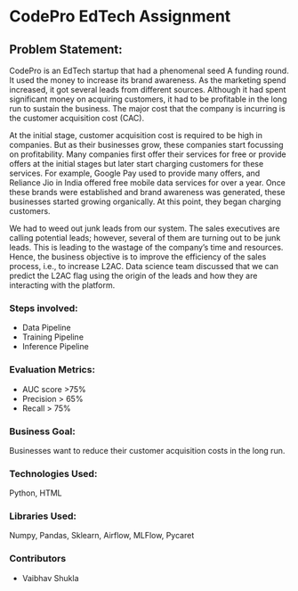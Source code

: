 # CodePro EdTech Assignment

## Problem Statement:

CodePro is an EdTech startup that had a phenomenal seed A funding round. 
It used the money to increase its brand awareness. As the marketing spend increased, it got several leads from different sources. Although it had spent significant money on acquiring customers, it had to be profitable in the long run to sustain the business. The major cost that the company is incurring is the customer acquisition cost (CAC).

At the initial stage, customer acquisition cost is required to be high in companies. But as their businesses grow, these companies start focussing on profitability. Many companies first offer their services for free or provide offers at the initial stages but later start charging customers for these services. For example, Google Pay used to provide many offers, and Reliance Jio in India offered free mobile data services for over a year. Once these brands were established and brand awareness was generated, these businesses started growing organically. At this point, they began charging customers.

We had to weed out junk leads from our system. The sales executives are calling potential leads; however, several of them are turning out to be junk leads. This is leading to the wastage of the company’s time and resources. Hence, the business objective is to improve the efficiency of the sales process, i.e., to increase L2AC. Data science team discussed that we can predict the L2AC flag using the origin of the leads and how they are interacting with the platform.

### Steps involved:

<ul>
	<li>Data Pipeline</li>
	<li>Training Pipeline</li>
	<li>Inference Pipeline</li>
</ul>

### Evaluation Metrics:

<ul>
	<li>AUC score >75%</li>
	<li>Precision > 65%</li>
	<li>Recall > 75%</li>
</ul>

### Business Goal:

Businesses want to reduce their customer acquisition costs in the long run. 

### Technologies Used: 

Python, HTML

### Libraries Used: 

Numpy, Pandas, Sklearn, Airflow, MLFlow, Pycaret

### Contributors

<ul>
	<li>Vaibhav Shukla</li>
</ul>
